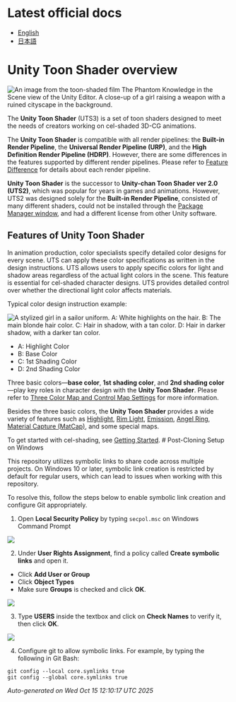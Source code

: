 ﻿# Latest official docs
- [English](https://docs.unity3d.com/Packages/com.unity.toonshader@latest)
- [日本語](https://docs.unity3d.com/ja/Packages/com.unity.toonshader@latest)
# Unity Toon Shader overview

![An image from the toon-shaded film The Phantom Knowledge in the Scene view of the Unity Editor. A close-up of a girl raising a weapon with a ruined cityscape in the background.](Documentation~/images/TPK_04.png)

The **Unity Toon Shader** (UTS3) is a set of toon shaders designed to meet the needs of creators working on cel-shaded 3D-CG animations. 

The **Unity Toon Shader** is compatible with all render pipelines: the **Built-in Render Pipeline**, the **Universal Render Pipeline (URP)**, and the **High Definition Render Pipeline (HDRP)**. However, there are some differences in the features supported by different render pipelines. Please refer to [Feature Difference](Documentation~/FeatureModel_en.md) for details about each render pipeline.

**Unity Toon Shader** is the successor to **Unity-chan Toon Shader ver 2.0 (UTS2)**, which was popular for years in games and animations. However, UTS2 was designed solely for the **Built-in Render Pipeline**, consisted of many different shaders, could not be installed through the [Package Manager window](https://docs.unity3d.com/Manual/upm-ui.html), and had a different license from other Unity software. 

## Features of Unity Toon Shader

In animation production, color specialists specify detailed color designs for every scene. UTS can apply these color specifications as written in the design instructions. UTS allows users to apply specific colors for light and shadow areas regardless of the actual light colors in the scene. This feature is essential for cel-shaded character designs. UTS provides detailed control over whether the directional light color affects materials.

Typical color design instruction example:

![A stylized girl in a sailor uniform. A: White highlights on the hair. B: The main blonde hair color. C: Hair in shadow, with a tan color. D: Hair in darker shadow, with a darker tan color.](Documentation~/images/UTS4Color2.png)

- A: Highlight Color
- B: Base Color
- C: 1st Shading Color
- D: 2nd Shading Color

Three basic colors—**base color**, **1st shading color**, and **2nd shading color**—play key roles in character design with the **Unity Toon Shader**. Please refer to [Three Color Map and Control Map Settings](Documentation~/Basic.md) for more information.

Besides the three basic colors, the **Unity Toon Shader** provides a wide variety of features such as [Highlight](Highlight.md), [Rim Light](Rimlight.md), [Emission](Emission.md), [Angel Ring](AngelRing.md), [Material Capture (MatCap)](Documentation~/MatCap.md), and some special maps.

To get started with cel-shading, see [Getting Started](Documentation~/GettingStarted.md).
﻿# Post-Cloning Setup on Windows

This repository utilizes symbolic links to share code across multiple projects. 
On Windows 10 or later, symbolic link creation is restricted by default for regular users, 
which can lead to issues when working with this repository. 

To resolve this, follow the steps below to enable symbolic link creation and configure Git appropriately.

1. Open **Local Security Policy** by typing `secpol.msc` on Windows Command Prompt

![](Documentation~/Images/CreateSymbolicLinks_LocalSecurityPolicy.jpg)


2. Under **User Rights Assignment**, find a policy called **Create symbolic links** and open it.
  - Click **Add User or Group**
  - Click **Object Types**
  - Make sure **Groups** is checked and click **OK**.

![](Documentation~/Images/CreateSymbolicLinks_Properties.jpg)

3. Type **USERS** inside the textbox and click on **Check Names** to verify it, then click **OK**.

![](Documentation~/Images/CreateSymbolicLinks_SelectUsers.jpg)

4. Configure git to allow symbolic links. For example, by typing the following in Git Bash:

```
git config --local core.symlinks true
git config --global core.symlinks true
```



*Auto-generated on Wed Oct 15 12:10:17 UTC 2025*
